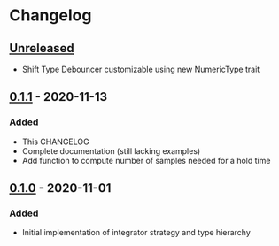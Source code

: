# Changelog

## [Unreleased]
- Shift Type Debouncer customizable using new NumericType trait

## [0.1.1] - 2020-11-13
### Added
- This CHANGELOG
- Complete documentation (still lacking examples)
- Add function to compute number of samples needed for a hold time

## [0.1.0] - 2020-11-01
### Added
- Initial implementation of integrator strategy and type hierarchy

[Unreleased]: https://github.com/brendanarciszewski/debounced-signals/compare/v0.1.1...HEAD
[0.1.1]: https://github.com/brendanarciszewski/debounced-signals/compare/v0.1.0...v0.1.1
[0.1.0]: https://github.com/brendanarciszewski/debounced-signals/releases/tag/v0.1.0
